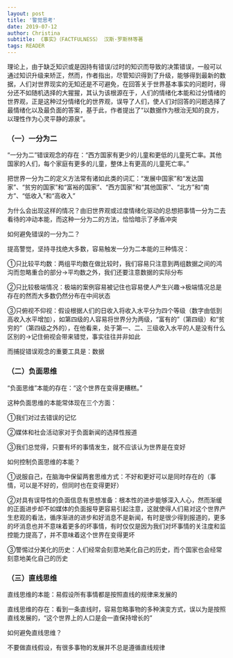 ```yaml
---
layout: post
title: '警觉思考'
date: 2019-07-12
author: Christina
subtitle: 《事实》（FACTFULNESS） 汉斯·罗斯林等著
tags: READER
---
```


理论上，由于缺乏知识或是因持有错误/过时的知识而导致的决策错误，一般可以通过知识升级来矫正，然而，作者指出，尽管知识得到了升级，能够得到最新的数据，人们对世界现实的无知还是不可避免，在回答关于世界基本事实的问题时，得分还不如随机选择的大猩猩，其认为该根源在于，人们的情绪化本能和过分情绪的世界观，正是这种过分情绪化的世界观，误导了人们，使人们对回答的问题选择了最情绪化以及最负面的答案，基于此，作者提出了“以数据作为根治无知的良方，以理性作为心灵平静的源泉”。

### （一）一分为二

“一分为二”错误观念的存在：“西方国家有更少的儿童和更低的儿童死亡率。其他国家的人们，每个家庭有更多的儿童，整体上有更高的儿童死亡率。”

把世界一分为二的定义方法常有诸如此类的词汇：“发展中国家”和“发达国家”、“贫穷的国家”和“富裕的国家”、“西方国家”和“其他国家”、“北方”和“南方”、“低收入”和“高收入”

为什么会出现这样的情况？由旧世界观或过度情绪化驱动的总想把事情一分为二去看待的冲动本能，而这种一分为二的方法，恰恰暗示了矛盾冲突

如何避免错误的一分为二？

提高警觉，坚持寻找绝大多数，容易触发一分为二本能的三种情况：

①只比较平均数：两组平均数在做比较时，我们容易只注意到两组数据之间的鸿沟而忽略重合的部分→平均数之外，我们还要注意数据的实际分布

②只比较极端情况：极端的案例容易被记住也容易使人产生兴趣→极端情况总是存在的然而大多数仍然分布在中间状态

③只俯视不仰视：假设根据人们的日收入将收入水平分为四个等级（数字由低到高收入水平增加），如第四级的人容易将世界分为两级，“富有的”（第四级）和“贫穷的”（第四级之外的），在他看来，处于第一、二、三级收入水平的人是没有什么区别的→记住俯视会带来错觉，事实往往并非如此

而捕捉错误观念的重要工具是：数据

### （二）负面思维

“负面思维”本能的存在：“这个世界在变得更糟糕。”

这种负面思维的本能常体现在三个方面：

①我们对过去错误的记忆

②媒体和社会活动家对于负面新闻的选择性报道

③我们总觉得，只要有坏的事情发生，就不应该认为世界是在变好

如何控制负面思维的本能？

①说服自己，在脑海中保留两套思维方式：不好和更好可以是同时存在的（事情，可以是不好的，但同时也在变得更好）

②对具有误导性的负面信息有思想准备：根本性的进步能够深入人心，然而渐缓的正面进步却不如媒体的负面报导更容易引起注意，这就使得人们易对这个世界产生悲观的看法，循序渐进的进步和好消息不是新闻，有时是很少得到报道的，更多的坏消息也并不意味着更多的坏事情，有时仅仅是因为我们对坏事情的关注度和监控能力提高了，并不意味着这个世界在变得更坏

③警惕过分美化的历史：人们经常会刻意地美化自己的历史，而个国家也会经常刻意地美化自己的历史

### （三）直线思维

直线思维的本能：易假设所有事情都是按照直线的规律来发展的

直线思维的存在：看到一条直线时，容易忽略事物的多种演变方式，误以为是按照直线发展的，“这个世界上的人口是会一直保持增长的”

如何避免直线思维？

不要做直线假设，有很多事物的发展并不总是遵循直线规律



















